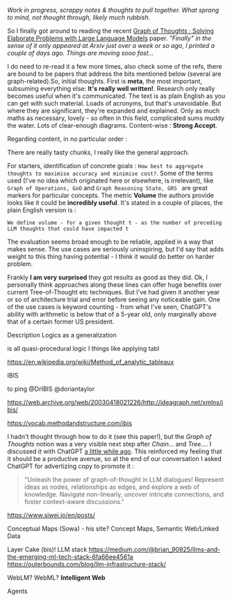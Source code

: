 <!-- title: Graph of Thoughts, initial thoughts -->

_Work in progress, scrappy notes & thoughts to pull together. What sprang to mind, not thought through, likely much rubbish._

So I finally got around to reading the recent [Graph of Thoughts : Solving Elaborate Problems with Large Language Models](https://arxiv.org/abs/2308.09687) paper. _"Finally" in the sense of it only appeared at Arxiv just over a week or so ago, I printed a couple of days ago. Things are moving sooo fast..._

I do need to re-read it a few more times, also check some of the refs, there are bound to be papers that address the bits mentioned below (several are graph-related).So, initial thoughts. First is **meta**, the most important, subsuming everything else: **It's really well written!**. Research only really becomes useful when it's communicated. The text is as plain English as you can get with such material. Loads of acronyms, but that's unavoidable. But where they are significant, they're expanded and explained. Only as much maths as necessary, lovely - so often in this field, complicated sums muddy the water. Lots of clear-enough diagrams. Content-wise : **Strong Accept**.

Regarding content, in no particular order :

There are really tasty chunks, I really like the general approach.

For starters, identification of concrete goals : `How best to aggregate thoughts to maximise accuracy and minimise cost?`.
Some of the terms used (I've no idea which originated here or elsewhere, is irrelevant), like `Graph of Operations, GoO` and `Graph Reasoning State, GRS ` are great markers for particular concepts.
The metric **Volume** the authors provide looks like it could be **incredibly useful**. It's stated in a couple of places, the plain English version is :

`We define volume - for a given thought t - as the number of preceding LLM thoughts that could have impacted t`

The evaluation seems broad enough to be reliable, applied in a way that makes sense. The use cases are seriously uninspiring, but I'd say that adds weight to this thing having potential - I think it would do better on harder problem.

Frankly **I am very surprised** they got results as good as they did. Ok, I personally think approaches along these lines can offer huge benefits over current Tree-of-Thought etc techniques. But I've had given it another year or so of architecture trial and error before seeing any noticeable gain. One of the use cases is keyword counting - from what I've seen, ChatGPT's ability with arithmetic is below that of a 5-year old, only marginally above that of a certain former US president.

Description Logics as a generalization

is all quasi-procedural logic
I
things like applying tabl

https://en.wikipedia.org/wiki/Method_of_analytic_tableaux

IBIS

to ping
@DrIBIS @doriantaylor

https://web.archive.org/web/20030418021226/http://ideagraph.net/xmlns/ibis/

https://vocab.methodandstructure.com/ibis

I hadn't thought through how to do it (see this paper!), but the _Graph of Thoughts_ notion was a very visible next step after _Chain..._ and _Tree..._. I discussed it with ChatGPT [a little while ago](https://twitter.com/danja/status/1671680152500322304). This reinforced my feeling that it should be a productive avenue, so at the end of our conversation I asked ChatGPT for advertizing copy to promote it :

> "Unleash the power of graph-of-thought in LLM dialogues! Represent ideas as nodes, relationships as edges, and explore a web of knowledge. Navigate non-linearly, uncover intricate connections, and foster context-aware discussions."

https://www.siwei.io/en/posts/

Conceptual Maps (Sowa) - his site? Concept Maps, Semantic Web/Linked Data

Layer Cake (bis)!
LLM stack
https://medium.com/@brian_90925/llms-and-the-emerging-ml-tech-stack-6fa66ee4561a
https://outerbounds.com/blog/llm-infrastructure-stack/

WebLM? WebML? **Intelligent Web**

Agents
